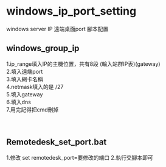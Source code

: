# windows_ip_port_setting
windows server  IP 遠端桌面port 腳本配置


## windows_group_ip
1.ip_range填入IP的主機位置，共有8段  (輸入站群IP表)(gateway)<br>
2.填入遠端port<br>
3.填入網卡名稱<br>
4.netmask填入的是 /27<br>
5.填入gateway<br>
6.填入dns<br>
7.用完記得把cmd刪掉<br>
<br><br>

## Remotedesk_set_port.bat
1.修改 set remotedesk_port=要修改的端口
2.執行交腳本即可
